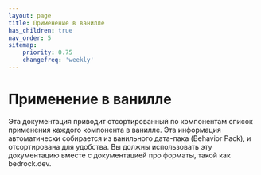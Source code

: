 ```yaml
---
layout: page
title: Применение в ванилле
has_children: true
nav_order: 5
sitemap:
    priority: 0.75
    changefreq: 'weekly'
---
```


# Применение в ванилле

Эта документация приводит отсортированный по компонентам список применения каждого компонента в ванилле. Эта информация автоматически собирается из ванильного дата-пака (Behavior Pack), и отсортирована для удобства. Вы должны использовать эту документацию вместе с документацией про форматы, такой как bedrock.dev.